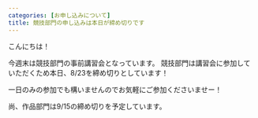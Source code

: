 ```yaml
---
categories: [お申し込みについて]
title: 競技部門の申し込みは本日が締め切りです
---
```

こんにちは！

今週末は競技部門の事前講習会となっています。
競技部門は講習会に参加していただくため本日、8/23を締め切りとしています！

一日のみの参加でも構いませんのでお気軽にご参加くださいませー！

尚、作品部門は9/15の締め切りを予定しています。